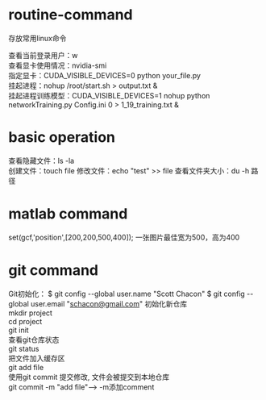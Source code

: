 # routine-command  
存放常用linux命令  

查看当前登录用户：w  
查看显卡使用情况：nvidia-smi  
指定显卡：CUDA_VISIBLE_DEVICES=0    python  your_file.py  
挂起进程：nohup /root/start.sh > output.txt &  
挂起进程训练模型：CUDA_VISIBLE_DEVICES=1 nohup python networkTraining.py Config.ini 0 > 1_19_training.txt &    

# basic operation  
查看隐藏文件：ls -la  
创建文件：touch file
修改文件：echo "test" >> file
查看文件夹大小：du -h 路径

# matlab command  
set(gcf,'position',[200,200,500,400]); 一张图片最佳宽为500，高为400


# git command  
Git初始化：
$ git config --global user.name "Scott Chacon"
$ git config --global user.email "schacon@gmail.com"
初始化新仓库  
mkdir project  
cd project  
git init  
查看git仓库状态  
git status  
把文件加入缓存区  
git add file  
使用git commit 提交修改, 文件会被提交到本地仓库  
git commit -m "add file"--> -m添加comment

